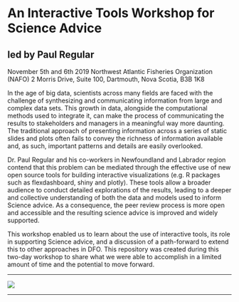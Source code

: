 # An Interactive Tools Workshop for Science Advice

## led by Paul Regular 
November 5th and 6th 2019 
Northwest Atlantic Fisheries Organization (NAFO)
2 Morris Drive, Suite 100, Dartmouth, Nova Scotia, B3B 1K8

In the age of big data, scientists across many fields are faced with the challenge of synthesizing and communicating information from large and complex data sets. This growth in data, alongside the computational methods used to integrate it, can make the process of communicating the results to stakeholders and managers in a meaningful way more daunting. The traditional approach of presenting information across a series of static slides and plots often fails to convey the richness of information available and, as such, important patterns and details are easily overlooked. 

Dr. Paul Regular and his co-workers in Newfoundland and Labrador region contend that this problem can be mediated through the effective use of new open source tools for building interactive visualizations (e.g. R packages such as flexdashboard, shiny and plotly). These tools allow a broader audience to conduct detailed explorations of the results, leading to a deeper and collective understanding of both the data and models used to inform Science advice. As a consequence, the peer review process is more open and accessible and the resulting science advice is improved and widely supported.

This workshop enabled us to learn about the use of interactive tools, its role in supporting Science advice, and a discussion of a path-forward to extend this to other approaches in DFO. This repository was created during this two-day workshop to share what we were able to accomplish in a limited amount of time and the potential to move forward.

***
![](stickers-fish.jpg)
***
